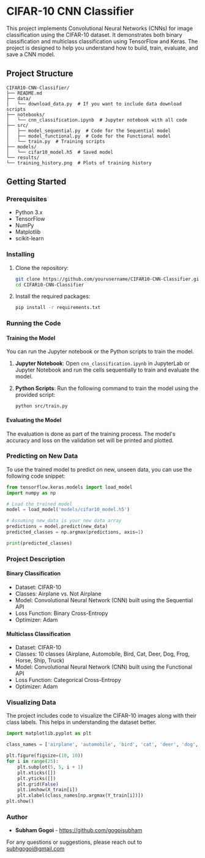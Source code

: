 # CIFAR-10 CNN Classifier

This project implements Convolutional Neural Networks (CNNs) for image classification using the CIFAR-10 dataset. It demonstrates both binary classification and multiclass classification using TensorFlow and Keras. The project is designed to help you understand how to build, train, evaluate, and save a CNN model.

## Project Structure
```plaintext
CIFAR10-CNN-Classifier/
├── README.md
├── data/
│   └── download_data.py  # If you want to include data download scripts
├── notebooks/
│   └── cnn_classification.ipynb  # Jupyter notebook with all code
├── src/
│   ├── model_sequential.py  # Code for the Sequential model
│   ├── model_functional.py  # Code for the Functional model
│   └── train.py  # Training scripts
├── models/
│   └── cifar10_model.h5  # Saved model
└── results/
└── training_history.png  # Plots of training history
```

## Getting Started

### Prerequisites

- Python 3.x
- TensorFlow
- NumPy
- Matplotlib
- scikit-learn

### Installing

1. Clone the repository:
    ```bash
    git clone https://github.com/yourusername/CIFAR10-CNN-Classifier.git
    cd CIFAR10-CNN-Classifier
    ```

2. Install the required packages:
    ```bash
    pip install -r requirements.txt
    ```

### Running the Code

#### Training the Model

You can run the Jupyter notebook or the Python scripts to train the model.

1. **Jupyter Notebook**:
    Open `cnn_classification.ipynb` in JupyterLab or Jupyter Notebook and run the cells sequentially to train and evaluate the model.

2. **Python Scripts**:
    Run the following command to train the model using the provided script:
    ```bash
    python src/train.py
    ```

#### Evaluating the Model

The evaluation is done as part of the training process. The model's accuracy and loss on the validation set will be printed and plotted.

### Predicting on New Data

To use the trained model to predict on new, unseen data, you can use the following code snippet:

```python
from tensorflow.keras.models import load_model
import numpy as np

# Load the trained model
model = load_model('models/cifar10_model.h5')

# Assuming new_data is your new data array
predictions = model.predict(new_data)
predicted_classes = np.argmax(predictions, axis=1)

print(predicted_classes)
```

### Project Description

#### Binary Classification

+ Dataset: CIFAR-10
+ Classes: Airplane vs. Not Airplane
+ Model: Convolutional Neural Network (CNN) built using the Sequential API
+ Loss Function: Binary Cross-Entropy
+ Optimizer: Adam

#### Multiclass Classification

+ Dataset: CIFAR-10
+ Classes: 10 classes (Airplane, Automobile, Bird, Cat, Deer, Dog, Frog, Horse, Ship, Truck)
+ Model: Convolutional Neural Network (CNN) built using the Functional API
+ Loss Function: Categorical Cross-Entropy
+ Optimizer: Adam

### Visualizing Data

The project includes code to visualize the CIFAR-10 images along with their class labels. This helps in understanding the dataset better.

```python
import matplotlib.pyplot as plt

class_names = ['airplane', 'automobile', 'bird', 'cat', 'deer', 'dog', 'frog', 'horse', 'ship', 'truck']

plt.figure(figsize=(10, 10))
for i in range(25):
    plt.subplot(5, 5, i + 1)
    plt.xticks([])
    plt.yticks([])
    plt.grid(False)
    plt.imshow(X_train[i])
    plt.xlabel(class_names[np.argmax(Y_train[i])])
plt.show()
```

### Author

- **Subham Gogoi** - https://github.com/gogoisubham

For any questions or suggestions, please reach out to subhgogoi@gmail.com